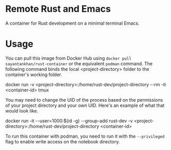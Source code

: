 # Remote Rust and Emacs
A container for Rust development on a minimal terminal Emacs.

# Usage
You can pull this image from Docker Hub using `docker pull sayantankhan/rust-container` or the equivalent `podman`
command. The following command binds the local \<project-directory\> folder to the container's working folder.

  docker run -v \<project-directory\>:/home/rust-dev/project-directory --rm -ti \<container-id\> tmux

You may need to change the UID of the process based on the permissions of your project directory and your own UID. Here's an example of what that
would look like.

  docker run -it --user=1000:$(id -g) --group-add rust-dev -v \<project-directory\>:/home/rust-dev/project-directory \<container-id\>

To run this container with podman, you need to run it with the `--privileged` flag to enable write access on the notebook directory.
